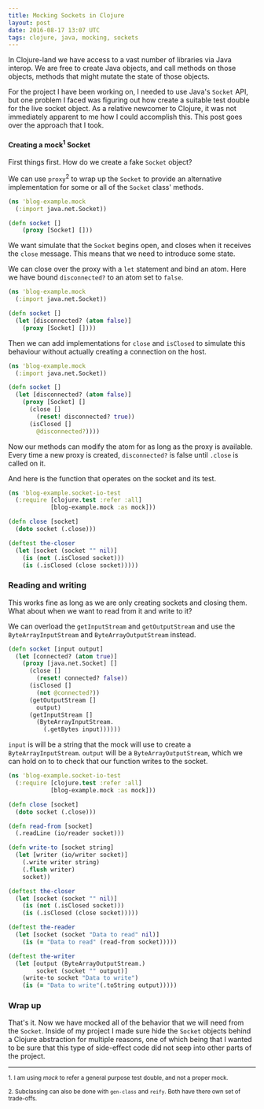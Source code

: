 ```yaml
---
title: Mocking Sockets in Clojure
layout: post
date: 2016-08-17 13:07 UTC
tags: clojure, java, mocking, sockets
---
```


In Clojure-land we have access to a vast number of libraries via Java interop. We are free to create Java objects, and call methods on those objects, methods that might mutate the state of those objects.

For the project I have been working on, I needed to use Java's `Socket` API, but one problem I faced was figuring out how create a suitable test double for the live socket object. As a relative newcomer to Clojure, it was not immediately apparent to me how I could accomplish this. This post goes over the approach that I took.

#### Creating a mock<sup>1</sup> Socket

First things first. How do we create a fake `Socket` object?

We can use `proxy`<sup>2</sup> to wrap up the `Socket` to provide an alternative implementation for some or all of the `Socket` class' methods.

```clojure
(ns 'blog-example.mock
  (:import java.net.Socket))

(defn socket []
    (proxy [Socket] []))
```

We want simulate that the `Socket` begins open, and closes when it receives the `close` message. This means that we need to introduce some state.

We can close over the proxy with a `let` statement and bind an atom. Here we have bound `disconnected?` to an atom set to `false`.

```clojure
(ns 'blog-example.mock
  (:import java.net.Socket))

(defn socket []
  (let [disconnected? (atom false)]
    (proxy [Socket] [])))
```

Then we can add implementations for `close` and `isClosed` to simulate this behaviour without actually creating a connection on the host.

```clojure
(ns 'blog-example.mock
  (:import java.net.Socket))

(defn socket []
  (let [disconnected? (atom false)]
    (proxy [Socket] []
      (close []
        (reset! disconnected? true))
      (isClosed []
        @disconnected?))))
```

Now our methods can modify the atom for as long as the proxy is available. Every time a new proxy is created, `disconnected?` is false until `.close` is called on it.

And here is the function that operates on the socket and its test.

```clojure
(ns 'blog-example.socket-io-test
  (:require [clojure.test :refer :all]
            [blog-example.mock :as mock]))

(defn close [socket]
  (doto socket (.close)))

(deftest the-closer
  (let [socket (socket "" nil)]
    (is (not (.isClosed socket)))
    (is (.isClosed (close socket)))))
```

### Reading and writing

This works fine as long as we are only creating sockets and closing them. What about when we want to read from it and write to it?

We can overload the `getInputStream` and `getOutputStream` and use the `ByteArrayInputStream` and `ByteArrayOutputStream` instead.

```clojure
(defn socket [input output]
  (let [connected? (atom true)]
    (proxy [java.net.Socket] []
      (close []
        (reset! connected? false))
      (isClosed []
        (not @connected?))
      (getOutputStream []
        output)
      (getInputStream []
        (ByteArrayInputStream.
          (.getBytes input))))))
```

`input` is will be a string that the mock will use to create a `ByteArrayInputStream`. `output` will be a `ByteArrayOutputStream`, which we can hold on to to check that our function writes to the socket.

```clojure
(ns 'blog-example.socket-io-test
  (:require [clojure.test :refer :all]
            [blog-example.mock :as mock]))

(defn close [socket]
  (doto socket (.close)))

(defn read-from [socket]
  (.readLine (io/reader socket)))

(defn write-to [socket string]
  (let [writer (io/writer socket)]
    (.write writer string)
    (.flush writer)
    socket))

(deftest the-closer
  (let [socket (socket "" nil)]
    (is (not (.isClosed socket)))
    (is (.isClosed (close socket)))))

(deftest the-reader
  (let [socket (socket "Data to read" nil)]
    (is (= "Data to read" (read-from socket)))))

(deftest the-writer
  (let [output (ByteArrayOutputStream.)
        socket (socket "" output)]
    (write-to socket "Data to write")
    (is (= "Data to write"(.toString output)))))
```

### Wrap up

That's it. Now we have mocked all of the behavior that we will need from the `Socket`. Inside of my project I made sure hide the `Socket` objects behind a Clojure abstraction for multiple reasons, one of which being that I wanted to be sure that this type of side-effect code did not seep into other parts of the project.

---
<sub>1. I am using _mock_ to refer a general purpose test double, and not a proper mock.</sub>

<sub>2. Subclassing can also be done with `gen-class` and `reify`. Both have there own set of trade-offs.</sub>
